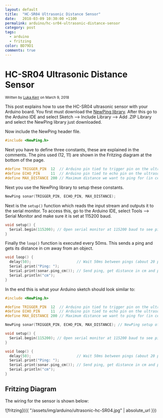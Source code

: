 ```yaml
---
layout: default
title:  "HC-SR04 Ultrasonic Distance Sensor"
date:   2018-03-09 10:30:00 +1100
permalink: arduino/hc-sr04-ultrasonic-distance-sensor
category: post
tags:
  - arduino
  - fritzing
color: BD79D1
comments: true
---
```


# HC-SR04 Ultrasonic Distance Sensor

<small class="written-by">
  Written by <a href="https://github.com/lukakerr">Luka Kerr</a> on March 9, 2018
</small>

This post explains how to use the HC-SR04 ultrasonic sensor with your Arduino board. You first must download the [NewPing library](https://bitbucket.org/teckel12/arduino-new-ping/downloads/). After this go to the Arduino IDE and select Sketch --> Include Library --> Add .ZIP Library and select the NewPing library just downloaded.

Now include the NewPing header file.

```cpp
#include <NewPing.h>
```

Next you have to define three constants, these are explained in the comments. The pins used (12, 11) are shown in the Fritzing diagram at the bottom of the page.

```cpp
#define TRIGGER_PIN  12  // Arduino pin tied to trigger pin on the ultrasonic sensor.
#define ECHO_PIN     11  // Arduino pin tied to echo pin on the ultrasonic sensor.
#define MAX_DISTANCE 200 // Maximum distance we want to ping for (in centimeters). Maximum sensor distance is rated at 400-500cm.
```

Next you use the NewPing library to setup these constants.

```cpp
NewPing sonar(TRIGGER_PIN, ECHO_PIN, MAX_DISTANCE);
```

Next is the `setup()` function which reads the input stream and outputs it to the serial monitor. To access this, go to the Arduino IDE, select Tools --> Serial Monitor and make sure it is set at 115200 baud.

```cpp
void setup() {
  Serial.begin(115200); // Open serial monitor at 115200 baud to see ping results.
}
```

Finally the `loop()` function is executed every 50ms. This sends a ping and gets its distance in cm away from an object.

```cpp
void loop() {
  delay(50);                     // Wait 50ms between pings (about 20 pings/sec). 29ms should be the shortest delay between pings.
  Serial.print("Ping: ");
  Serial.print(sonar.ping_cm()); // Send ping, get distance in cm and print result (0 = outside set distance range)
  Serial.println("cm");
}
```

In the end this is what your Arduino sketch should look similar to:

```cpp
#include <NewPing.h>

#define TRIGGER_PIN  12  // Arduino pin tied to trigger pin on the ultrasonic sensor.
#define ECHO_PIN     11  // Arduino pin tied to echo pin on the ultrasonic sensor.
#define MAX_DISTANCE 200 // Maximum distance we want to ping for (in centimeters). Maximum sensor distance is rated at 400-500cm.

NewPing sonar(TRIGGER_PIN, ECHO_PIN, MAX_DISTANCE); // NewPing setup of pins and maximum distance.

void setup() {
  Serial.begin(115200); // Open serial monitor at 115200 baud to see ping results.
}

void loop() {
  delay(50);                     // Wait 50ms between pings (about 20 pings/sec). 29ms should be the shortest delay between pings.
  Serial.print("Ping: ");
  Serial.print(sonar.ping_cm()); // Send ping, get distance in cm and print result (0 = outside set distance range)
  Serial.println("cm");
}
```

## Fritzing Diagram

The wiring for the sensor is shown below:

![fritzing]({{ "/assets/img/arduino/ultrasonic-hc-SR04.jpg" | absolute_url }})